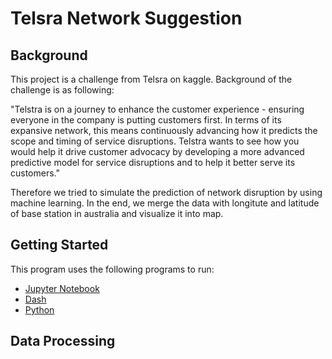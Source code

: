 # Telsra Network Suggestion

## Background

This project is a challenge from Telsra on kaggle. Background of the challenge is as following:

"Telstra is on a journey to enhance the customer experience - ensuring everyone in the company is putting customers first. In terms of its expansive network, this means continuously advancing how it predicts the scope and timing of service disruptions. Telstra wants to see how you would help it drive customer advocacy by developing a more advanced predictive model for service disruptions and to help it better serve its customers."

Therefore we tried to simulate the prediction of network disruption by using machine learning. In the end, we merge the data with longitute and latitude of base station in australia and visualize it into map. 

## Getting Started

This program uses the following programs to run:
 * [Jupyter Notebook](https://jupyter.org/)
 * [Dash](Dash.plot.ly)
 * [Python](https://www.python.org/downloads/)
 
 ## Data Processing
 
 
